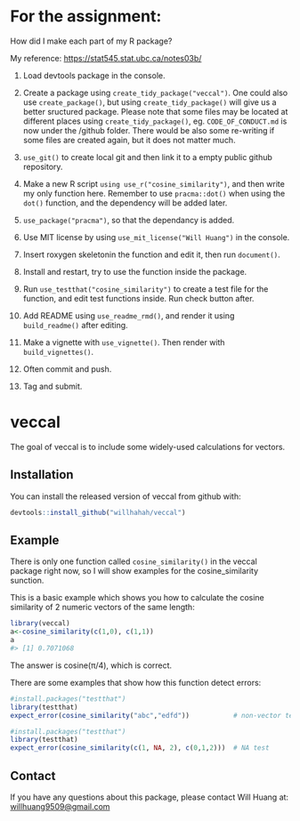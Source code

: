 
<!-- README.md is generated from README.Rmd. Please edit that file -->

# For the assignment:

How did I make each part of my R package?

My reference: <https://stat545.stat.ubc.ca/notes03b/>

1.  Load devtools package in the console.

2.  Create a package using `create_tidy_package("veccal")`. One could
    also use `create_package()`, but using `create_tidy_package()` will
    give us a better sructured package. Please note that some files may
    be located at different places using `create_tidy_package()`, eg.
    `CODE_OF_CONDUCT.md` is now under the /github folder. There would be
    also some re-writing if some files are created again, but it does
    not matter much.

3.  `use_git()` to create local git and then link it to a empty public
    github repository.

4.  Make a new R script `using use_r("cosine_similarity")`, and then
    write my only function here. Remember to use `pracma::dot()` when
    using the `dot()` function, and the dependency will be added later.

5.  `use_package("pracma")`, so that the dependancy is added.

6.  Use MIT license by using `use_mit_license("Will Huang")` in the
    console.

7.  Insert roxygen skeletonin the function and edit it, then run
    `document()`.

8.  Install and restart, try to use the function inside the package.

9.  Run `use_testthat("cosine_similarity")` to create a test file for
    the function, and edit test functions inside. Run check button
    after.

10. Add README using `use_readme_rmd()`, and render it using
    `build_readme()` after editing.

11. Make a vignette with `use_vignette()`. Then render with
    `build_vignettes()`.

12. Often commit and push.

13. Tag and submit.

# veccal

<!-- badges: start -->

<!-- badges: end -->

The goal of veccal is to include some widely-used calculations for
vectors.

## Installation

You can install the released version of veccal from github with:

``` r
devtools::install_github("willhahah/veccal")
```

## Example

There is only one function called `cosine_similarity()` in the veccal
package right now, so I will show examples for the cosine\_similarity
sunction.

This is a basic example which shows you how to calculate the cosine
similarity of 2 numeric vectors of the same length:

``` r
library(veccal)
a<-cosine_similarity(c(1,0), c(1,1))
a
#> [1] 0.7071068
```

The answer is cosine(π/4), which is correct.

There are some examples that show how this function detect errors:

``` r
#install.packages("testthat")
library(testthat)
expect_error(cosine_similarity("abc","edfd"))           # non-vector test
```

``` r
#install.packages("testthat")
library(testthat)
expect_error(cosine_similarity(c(1, NA, 2), c(0,1,2)))  # NA test
```

## Contact

If you have any questions about this package, please contact Will Huang
at: <willhuang9509@gmail.com>
